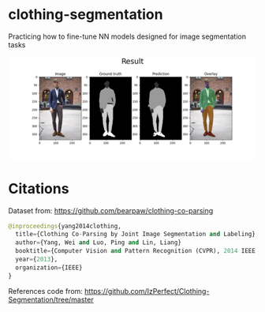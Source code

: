 # clothing-segmentation
Practicing how to fine-tune NN models designed for image segmentation tasks

![alt text](resources/UNet/result.png)

# Citations
Dataset from: https://github.com/bearpaw/clothing-co-parsing
```python
@inproceedings{yang2014clothing,
  title={Clothing Co-Parsing by Joint Image Segmentation and Labeling},
  author={Yang, Wei and Luo, Ping and Lin, Liang}
  booktitle={Computer Vision and Pattern Recognition (CVPR), 2014 IEEE Conference on},
  year={2013},
  organization={IEEE}
}
```

References code from:
https://github.com/IzPerfect/Clothing-Segmentation/tree/master
